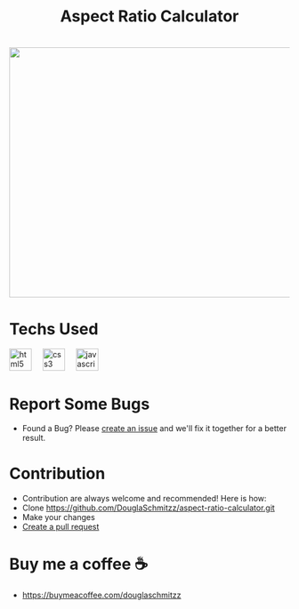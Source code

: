 <h1 align="center">Aspect Ratio Calculator<h1/>

<div align="center">
  <img height="450" width= "600" src="https://github.com/user-attachments/assets/58a0e822-8a4b-4348-b931-87e3115410be"/> 
</div>


# Techs Used
<div align="left">
  <img src="https://cdn.jsdelivr.net/gh/devicons/devicon/icons/html5/html5-original.svg" height="40" alt="html5 logo"  />
  <img width="12" />
  <img src="https://cdn.jsdelivr.net/gh/devicons/devicon/icons/css3/css3-original.svg" height="40" alt="css3 logo"  />
  <img width="12" />
  <img src="https://cdn.jsdelivr.net/gh/devicons/devicon/icons/javascript/javascript-original.svg" height="40" alt="javascript logo"  />
</div>



# Report Some Bugs
- Found a Bug? Please  <a href= "https://github.com/DouglaSchmitzz/aspect-ratio-calculator/issues"> create an issue</a> and we'll fix it together for a better result.


# Contribution 


- Contribution are always welcome and recommended! Here is how:
- Clone https://github.com/DouglaSchmitzz/aspect-ratio-calculator.git
- Make your changes
- <a href= "https://github.com/DouglaSchmitzz/aspect-ratio-calculator/pulls">Create a pull request<a/>

# Buy me a coffee ☕
- https://buymeacoffee.com/douglaschmitzz 
